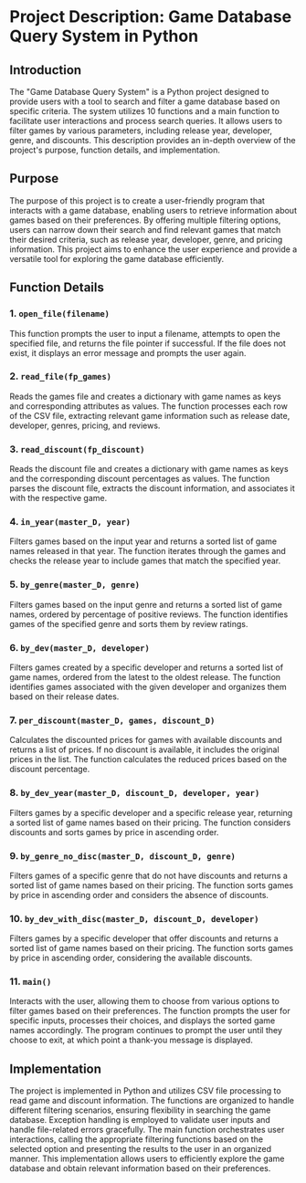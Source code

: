 # Project Description: Game Database Query System in Python

## Introduction
The "Game Database Query System" is a Python project designed to provide users with a tool to search and filter a game database based on specific criteria. The system utilizes 10 functions and a main function to facilitate user interactions and process search queries. It allows users to filter games by various parameters, including release year, developer, genre, and discounts. This description provides an in-depth overview of the project's purpose, function details, and implementation.

## Purpose
The purpose of this project is to create a user-friendly program that interacts with a game database, enabling users to retrieve information about games based on their preferences. By offering multiple filtering options, users can narrow down their search and find relevant games that match their desired criteria, such as release year, developer, genre, and pricing information. This project aims to enhance the user experience and provide a versatile tool for exploring the game database efficiently.

## Function Details

### 1. `open_file(filename)`
This function prompts the user to input a filename, attempts to open the specified file, and returns the file pointer if successful. If the file does not exist, it displays an error message and prompts the user again.

### 2. `read_file(fp_games)`
Reads the games file and creates a dictionary with game names as keys and corresponding attributes as values. The function processes each row of the CSV file, extracting relevant game information such as release date, developer, genres, pricing, and reviews.

### 3. `read_discount(fp_discount)`
Reads the discount file and creates a dictionary with game names as keys and the corresponding discount percentages as values. The function parses the discount file, extracts the discount information, and associates it with the respective game.

### 4. `in_year(master_D, year)`
Filters games based on the input year and returns a sorted list of game names released in that year. The function iterates through the games and checks the release year to include games that match the specified year.

### 5. `by_genre(master_D, genre)`
Filters games based on the input genre and returns a sorted list of game names, ordered by percentage of positive reviews. The function identifies games of the specified genre and sorts them by review ratings.

### 6. `by_dev(master_D, developer)`
Filters games created by a specific developer and returns a sorted list of game names, ordered from the latest to the oldest release. The function identifies games associated with the given developer and organizes them based on their release dates.

### 7. `per_discount(master_D, games, discount_D)`
Calculates the discounted prices for games with available discounts and returns a list of prices. If no discount is available, it includes the original prices in the list. The function calculates the reduced prices based on the discount percentage.

### 8. `by_dev_year(master_D, discount_D, developer, year)`
Filters games by a specific developer and a specific release year, returning a sorted list of game names based on their pricing. The function considers discounts and sorts games by price in ascending order.

### 9. `by_genre_no_disc(master_D, discount_D, genre)`
Filters games of a specific genre that do not have discounts and returns a sorted list of game names based on their pricing. The function sorts games by price in ascending order and considers the absence of discounts.

### 10. `by_dev_with_disc(master_D, discount_D, developer)`
Filters games by a specific developer that offer discounts and returns a sorted list of game names based on their pricing. The function sorts games by price in ascending order, considering the available discounts.

### 11. `main()`
Interacts with the user, allowing them to choose from various options to filter games based on their preferences. The function prompts the user for specific inputs, processes their choices, and displays the sorted game names accordingly. The program continues to prompt the user until they choose to exit, at which point a thank-you message is displayed.

## Implementation
The project is implemented in Python and utilizes CSV file processing to read game and discount information. The functions are organized to handle different filtering scenarios, ensuring flexibility in searching the game database. Exception handling is employed to validate user inputs and handle file-related errors gracefully. The main function orchestrates user interactions, calling the appropriate filtering functions based on the selected option and presenting the results to the user in an organized manner. This implementation allows users to efficiently explore the game database and obtain relevant information based on their preferences.
